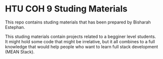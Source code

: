 # HTU COH 9 Studing Materials

This repo contains studing materials that has been prepared by Bisharah Estephan. 

This studing materials contain projects related to a begginer level students. It might hold some code that might be irrelative, but it all combines to a full knowledge that would help people who want to learn full stack development (MEAN Stack).   

